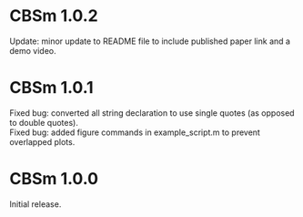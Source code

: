 # CBSm 1.0.2

Update: minor update to README file to include published paper link and a demo video.

# CBSm 1.0.1

Fixed bug: converted all string declaration to use single quotes (as opposed to double quotes).  
Fixed bug: added figure commands in example_script.m to prevent overlapped plots.  

# CBSm 1.0.0

Initial release.
